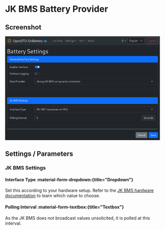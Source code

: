# JK BMS Battery Provider

## Screenshot

![JK BMS Battery Settings](../../assets/images/screenshots/battery_settings_jkbms.png)

## Settings / Parameters

### JK BMS Settings

#### Interface Type :material-form-dropdown:{title="Dropdown"}

Set this according to your hardware setup. Refer to the [JK BMS hardware
documentation](../../hardware/jkbms/index.md) to learn which value to choose.

#### Polling Interval :material-form-textbox:{title="Textbox"}

As the JK BMS does not broadcast values unsolicited, it is polled at this
interval.
